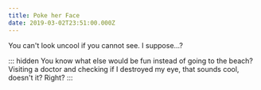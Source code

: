 ```yaml
---
title: Poke her Face
date: 2019-03-02T23:51:00.000Z
---
```


You can't look uncool if you cannot see. I suppose...?

::: hidden
You know what else would be fun instead of going to the beach? Visiting a doctor and checking if I destroyed my eye, that sounds cool, doesn't it? Right?
:::